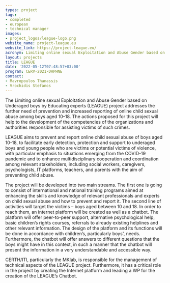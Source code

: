 ```yaml
---
types: project
tags:
- completed
- european
- technical manager
images:
- project_logos/league-logo.png
website_name: project-league.eu
website_link: https://project-league.eu/ 
acronym: Limiting online sexual Exploitation and Abuse Gender based on Underaged boys by Educating experts
layout: projects
title: LEAGUE
date: '2022-05-12T07:48:57+03:00'
program: CERV-2021-DAPHNE
contact:
- Mavropoulos Thanassis
- Vrochidis Stefanos
---
```

<p>The Limiting online sexual Exploitation and Abuse Gender based on Underaged boys by Educating experts (LEAGUE) project addresses the further need of prevention and increased reporting of online child sexual abuse among boys aged 10–18. The actions proposed for this project will help to the development of the competencies of the organizations and authorities responsible for assisting victims of such crimes.</p>
 
<p>LEAGUE aims to prevent and report online child sexual abuse of boys aged 10-18, to facilitate early detection, protection and support to underaged boys and young people who are victims or potential victims of violence, with particular emphasis to situations emerging from the COVID-19 pandemic and to enhance multidisciplinary cooperation and coordination among relevant stakeholders, including social workers, caregivers, psychologists, IT platforms, teachers, and parents with the aim of preventing child abuse.</p>
 
<p>The project will be developed into two main streams. The first one is going to consist of international and national training programs aimed at enhancing the skills and knowledge of relevant professionals and experts on child sexual abuse and how to prevent and report it. The second line of activities will target the victims – boys aged between 10 and 18. In order to reach them, an internet platform will be created as well as a chatbot. The platform will offer peer-to-peer support, alternative psychological help, basic children’s rights courses, referrals to already existing helplines and other relevant information. The design of the platform and its functions will be done in accordance with children’s, particularly boys', needs. Furthermore, the chatbot will offer answers to different questions that the boys might have in this context, in such a manner that the chatbot will present the information in a very understandable and accessible way.</p>

<p>CERTH/ITI, particularly the MKlab, is responsible for the management of technical aspects of the LEAGUE project. Furthermore, it has a critical role in the project by creating the Internet platform and leading a WP for the creation of the LEAGUE’s Chatbot.</p>

